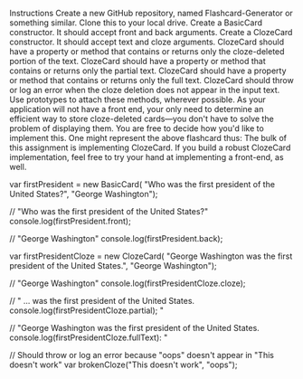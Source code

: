 Instructions
Create a new GitHub repository, named Flashcard-Generator or something similar. Clone this to your local drive.
Create a BasicCard constructor. It should accept front and back arguments.
Create a ClozeCard constructor. It should accept text and cloze arguments.
ClozeCard should have a property or method that contains or returns only the cloze-deleted portion of the text.
ClozeCard should have a property or method that contains or returns only the partial text.
ClozeCard should have a property or method that contains or returns only the full text.
ClozeCard should throw or log an error when the cloze deletion does not appear in the input text.
Use prototypes to attach these methods, wherever possible.
As your application will not have a front end, your only need to determine an efficient way to store cloze-deleted cards—you don't have to solve the problem of displaying them. You are free to decide how you'd like to implement this. One might represent the above flashcard thus:
The bulk of this assignment is implementing ClozeCard. If you build a robust ClozeCard implementation, feel free to try your hand at implementing a front-end, as well.

var firstPresident = new BasicCard(
    "Who was the first president of the United States?", "George Washington");

// "Who was the first president of the United States?"
console.log(firstPresident.front);

// "George Washington"
console.log(firstPresident.back);

var firstPresidentCloze = new ClozeCard(
    "George Washington was the first president of the United States.", "George Washington");

// "George Washington"
console.log(firstPresidentCloze.cloze);

// " ... was the first president of the United States.
console.log(firstPresidentCloze.partial); "

// "George Washington was the first president of the United States.
console.log(firstPresidentCloze.fullText): "

// Should throw or log an error because "oops" doesn't appear in "This doesn't work"
var brokenCloze("This doesn't work", "oops");
